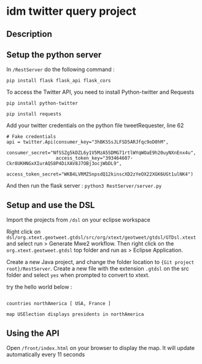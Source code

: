 # idm twitter query project

## Description

## Setup the python server
In `/RestServer` do the following command :
```
pip install flask flask_api flask_cors
```

To access the Twitter API, you need to install Python-twitter and Requests

    pip install python-twitter
    
    pip install requests

Add your twitter credentials on the python file tweetRequester, line 62
```
# Fake credentials
api = twitter.Api(consumer_key="3hBKSSsJLFSD5ARJfqc9oD0hM",
		          consumer_secret="NfSSZg5kDZL6y1V5MzA5SDMG71rtlWYqWOaE9h20uyNXnEnx4u",
		          access_token_key="393464607-Ckr8UKHNGxXIurAQS8P4DiXAV8J7OBj3ocjWbDL9",
		          access_token_secret="WKB4LVRMZSnpsdQ12kinscXD2zYeOX22XGK6UGt1ulNK4")

```
And then run the flask server : `python3 RestServer/server.py`


## Setup and use the DSL

Import the projects from `/dsl` on your eclipse workspace

Right click on `dsl/org.xtext.geotweet.gtdsl/src/org/xtext/geotweet/gtdsl/GTDsl.xtext` and select run > Generate Mwe2 workflow.
Then right click on the `org.xtext.geotweet.gtdsl` top folder and run as > Eclipse Application.

Create a new Java project, and change the folder location to `{Git project root}/RestServer`.
Create a new file with the extension `.gtdsl` on the src folder and select `yes` when prompted to convert to xtext.

try the hello world below :

```tags presidents [ #trump:green, #hillary:red ]

countries northAmerica [ USA, France ]

map USElection displays presidents in northAmerica
```

## Using the API

Open `/front/index.html` on your browser to display the map. It will update automatically every 11 seconds